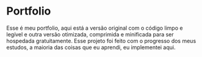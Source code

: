 # Portfolio

Esse é meu portfolio, aqui está a versão original com o código limpo e legível e outra versão otimizada, comprimida e minificada para ser hospedada gratuitamente.
Esse projeto foi feito com o progresso dos meus estudos, a maioria das coisas que eu aprendi, eu implementei aqui.
